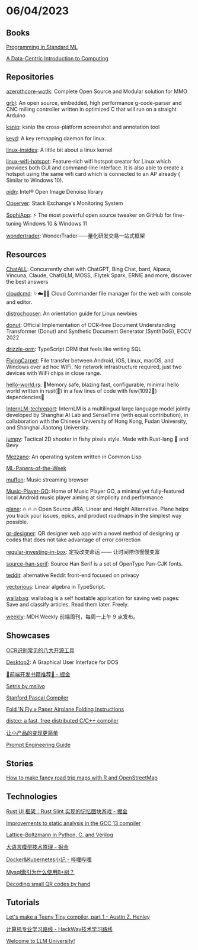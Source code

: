 # 06/04/2023

## Books
[Programming in Standard ML](https://www.cs.cmu.edu/~rwh/isml/book.pdf)

[A Data-Centric Introduction to Computing](https://dcic-world.org/)

## Repositories
[azerothcore-wotlk](https://github.com/azerothcore/azerothcore-wotlk): Complete Open Source and Modular solution for MMO

[grbl](https://github.com/gnea/grbl): An open source, embedded, high performance g-code-parser and CNC milling controller written in optimized C that will run on a straight Arduino

[ksnip](https://github.com/ksnip/ksnip): ksnip the cross-platform screenshot and annotation tool

[keyd](https://github.com/rvaiya/keyd): A key remapping daemon for linux.

[linux-insides](https://github.com/0xAX/linux-insides): A little bit about a linux kernel

[linux-wifi-hotspot](https://github.com/lakinduakash/linux-wifi-hotspot): Feature-rich wifi hotspot creator for Linux which provides both GUI and command-line interface. It is also able to create a hotspot using the same wifi card which is connected to an AP already ( Similar to Windows 10).

[oidn](https://github.com/OpenImageDenoise/oidn): Intel® Open Image Denoise library

[Opserver](https://github.com/opserver/Opserver): Stack Exchange's Monitoring System

[SophiApp](https://github.com/Sophia-Community/SophiApp): ⚡ The most powerful open source tweaker on GitHub for fine-tuning Windows 10 & Windows 11

[wondertrader](https://github.com/wondertrader/wondertrader): WonderTrader——量化研发交易一站式框架

## Resources
[ChatALL](https://github.com/sunner/ChatALL): Concurrently chat with ChatGPT, Bing Chat, bard, Alpaca, Vincuna, Claude, ChatGLM, MOSS, iFlytek Spark, ERNIE and more, discover the best answers

[cloudcmd](https://github.com/coderaiser/cloudcmd): ✨☁️📁✨ Cloud Commander file manager for the web with console and editor.

[distrochooser](https://github.com/distrochooser/distrochooser): An orientation guide for Linux newbies

[donut](https://github.com/clovaai/donut): Official Implementation of OCR-free Document Understanding Transformer (Donut) and Synthetic Document Generator (SynthDoG), ECCV 2022

[drizzle-orm](https://github.com/drizzle-team/drizzle-orm): TypeScript ORM that feels like writing SQL

[FlyingCarpet](https://github.com/spieglt/FlyingCarpet): File transfer between Android, iOS, Linux, macOS, and Windows over ad hoc WiFi. No network infrastructure required, just two devices with WiFi chips in close range.

[hello-world.rs](https://github.com/mTvare6/hello-world.rs): 🚀Memory safe, blazing fast, configurable, minimal hello world written in rust(🚀) in a few lines of code with few(1092🚀) dependencies🚀

[InternLM-techreport](https://github.com/InternLM/InternLM-techreport): InternLM is a multilingual large language model jointly developed by Shanghai AI Lab and SenseTime (with equal contribution), in collaboration with the Chinese University of Hong Kong, Fudan University, and Shanghai Jiaotong University.

[jumpy](https://github.com/fishfolk/jumpy): Tactical 2D shooter in fishy pixels style. Made with Rust-lang 🦀 and Bevy

[Mezzano](https://github.com/froggey/Mezzano): An operating system written in Common Lisp

[ML-Papers-of-the-Week](https://github.com/dair-ai/ML-Papers-of-the-Week)

[muffon](https://github.com/staniel359/muffon): Music streaming browser

[Music-Player-GO](https://github.com/enricocid/Music-Player-GO): Home of Music Player GO, a minimal yet fully-featured local Android music player aiming at simplicity and performance

[plane](https://github.com/makeplane/plane): 🔥 🔥 🔥 Open Source JIRA, Linear and Height Alternative. Plane helps you track your issues, epics, and product roadmaps in the simplest way possible.

[qr-designer](https://github.com/kochrt/qr-designer): QR designer web app with a novel method of designing qr codes that does not take advantage of error correction

[regular-investing-in-box](https://github.com/xiaolai/regular-investing-in-box): 定投改变命运 —— 让时间陪你慢慢变富

[source-han-serif](https://github.com/adobe-fonts/source-han-serif): Source Han Serif is a set of OpenType Pan-CJK fonts.

[teddit](https://codeberg.org/teddit/teddit): alternative Reddit front-end focused on privacy

[vectorious](https://github.com/mateogianolio/vectorious): Linear algebra in TypeScript.

[wallabag](https://github.com/wallabag/wallabag): wallabag is a self hostable application for saving web pages: Save and classify articles. Read them later. Freely.

[weekly](https://github.com/sorrycc/weekly): MDH Weekly 前端周刊，每周一上午 9 点发布。

## Showcases
[OCR识别常见的八大开源工具](https://mp.weixin.qq.com/s/KKiFSuHyMZBeCGbjBP4n1g)

[Desktop2](http://www.mevis-research.de/~ritter/awakeideas/desktop.html): A Graphical User Interface for DOS

[🎉前端开发书籍推荐🎉 - 掘金](https://juejin.cn/post/7238552719266644029)

[Setris by mslivo](https://mslivo.itch.io/setris)

[Stanford Pascal Compiler](http://bernd-oppolzer.de/job9.htm)

[Fold 'N Fly » Paper Airplane Folding Instructions](https://www.foldnfly.com/)

[distcc: a fast, free distributed C/C++ compiler](https://www.distcc.org/)

[让小产品的变现更简单](https://www.ezindie.com/)

[Prompt Engineering Guide](https://www.promptingguide.ai/)

## Stories
[How to make fancy road trip maps with R and OpenStreetMap](https://www.andrewheiss.com/blog/2023/06/01/geocoding-routing-openstreetmap-r/)

## Technologies
[Rust UI 框架：Rust Slint 实现的记忆图块游戏 - 掘金](https://juejin.cn/post/7238472159647285308)

[Improvements to static analysis in the GCC 13 compiler](https://developers.redhat.com/articles/2023/05/31/improvements-static-analysis-gcc-13-compiler#)

[Lattice-Boltzmann in Python, C, and Verilog](https://vanhunteradams.com/DE1/Lattice_Boltzmann/Lattice_Boltzmann.html)

[大语言模型技术原理 - 掘金](https://juejin.cn/post/7238762963909640229)

[Docker&Kubernetes小记 - 哔哩哔哩](https://www.bilibili.com/read/cv21266100)

[Mysql索引为什么使用B+树？](https://mp.weixin.qq.com/s/JUzySCL3rK4hXqh_0HnG6g)

[Decoding small QR codes by hand](https://blog.qartis.com/decoding-small-qr-codes-by-hand/)

## Tutorials
[Let's make a Teeny Tiny compiler, part 1 - Austin Z. Henley](https://austinhenley.com/blog/teenytinycompiler1.html)

[计算机专业学习路线 - HackWay技术学习路线](https://hackway.org/docs/cs/intro)

[Welcome to LLM University!](https://docs.cohere.com/docs/llmu)
